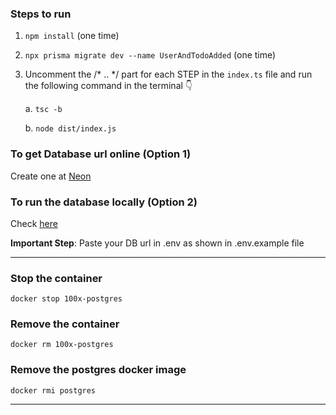 ### Steps to run
1. `npm install` (one time)
2. `npx prisma migrate dev --name UserAndTodoAdded` (one time)
3. Uncomment the /* .. */ part for each STEP in the `index.ts` file and run the following command in the terminal 👇

   a. `tsc -b`
   
   b. `node dist/index.js`


### To get Database url online (Option 1)
Create one at [Neon](https://neon.tech/)

### To run the database locally (Option 2)
Check [here](https://github.com/its-id/100x-Cohort-Programs/blob/master/Week%2010/Programs/Week%2010.1/README.md)

**Important Step**: Paste your DB url in .env as shown in .env.example file

---
### Stop the container
```
docker stop 100x-postgres
```

### Remove the container
```
docker rm 100x-postgres
```

### Remove the postgres docker image
```
docker rmi postgres
```
---



